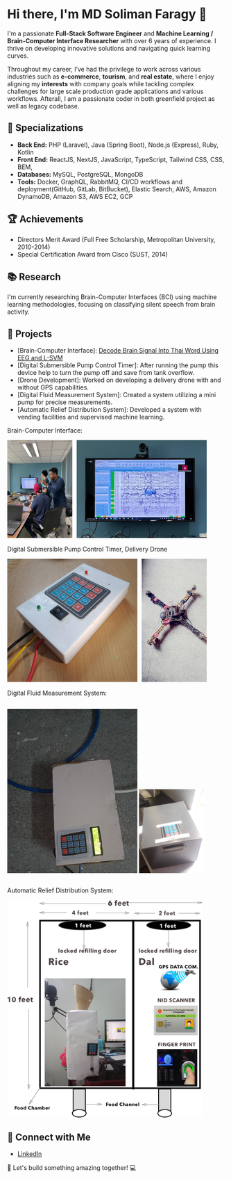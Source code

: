 # Hi there, I'm MD Soliman Faragy 👋

I'm a passionate **Full-Stack Software Engineer** and **Machine Learning / Brain-Computer Interface Researcher** with over 6 years of experience. I thrive on developing innovative solutions and navigating quick learning curves.

Throughout my career, I’ve had the privilege to work across various industries such as **e-commerce**, **tourism**, and **real estate**, where I enjoy aligning my **interests** with company goals while tackling complex challenges for large scale production grade applications and various workflows. Afterall, I am a passionate coder in both greenfield project as well as legacy codebase.

## 🌟 **Specializations**

- **Back End:** PHP (Laravel), Java (Spring Boot), Node.js (Express), Ruby, Kotlin
- **Front End:** ReactJS, NextJS, JavaScript, TypeScript, Tailwind CSS, CSS, BEM,
- **Databases:** MySQL, PostgreSQL, MongoDB
- **Tools:** Docker, GraphQL, RabbitMQ, CI/CD workflows and deployment(GitHub, GitLab, BitBucket), Elastic Search, AWS, Amazon DynamoDB, Amazon S3, AWS EC2, GCP

## 🏆 Achievements

- Directors Merit Award (Full Free Scholarship, Metropolitan University, 2010-2014)
- Special Certification Award from Cisco (SUST, 2014)

## 📚 Research

I'm currently researching Brain-Computer Interfaces (BCI) using machine learning methodologies, focusing on classifying silent speech from brain activity.

## 🌟 Projects

- [Brain-Computer Interface]: <a href="https://ieeexplore.ieee.org/document/10354583">Decode Brain Signal Into Thai Word Using EEG and L-SVM</a>
- [Digital Submersible Pump Control Timer]: After running the pump this device help to turn the pump off and save from tank overflow.
- [Drone Development]: Worked on developing a delivery drone with and without GPS capabilities.
- [Digital Fluid Measurement System]: Created a system utilizing a mini pump for precise measurements.
- [Automatic Relief Distribution System]: Developed a system with vending facilities and supervised machine learning.
<p>Brain-Computer Interface:</p>
<div style="display: inline-flex; gap: 10px;">
  <img src="./screenshot/research-1.jpeg" alt="Research Image 1" width="150"/>
  <img src="./screenshot/research-2.jpeg" alt="Research Image 2" width="300"/>
</div>
<p>Digital Submersible Pump Control Timer, Delivery Drone</p>
<div style="display: inline-flex; gap: 10px;">
  <img src="./screenshot/research-3.jpeg" alt="Research Image 1" width="300"/>
<img src="./screenshot/research-6.jpeg" alt="Delivery drone" width="150"/>
</div>
<p>Digital Fluid Measurement System:</p>
<div style="display: inline-flex; gap: 10px;">

<img src="./screenshot/research-4.jpeg" alt="Digital Fluid Measurement System" width="300"/> <img src="./screenshot/research-5.jpeg" alt="Digital Fluid Measurement System" width="150"/>

</div>
<p>Automatic Relief Distribution System:</p>
<div>
<img src="./screenshot/research-7.png" alt="Automatic Relief Distribution System" width="450"/>

</div>

## 🤝 Connect with Me

- <a href="https://www.linkedin.com/in/md-soliman-f-b3b3a347/">LinkedIn</a>

🚀 Let's build something amazing together! 💻
